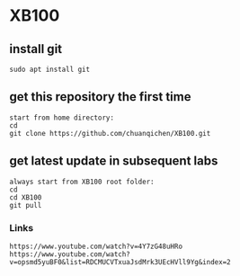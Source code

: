 # XB100

## install git
```
sudo apt install git
```

## get this repository the first time
```
start from home directory: 
cd 
git clone https://github.com/chuanqichen/XB100.git
```

## get latest update in subsequent labs 
```
always start from XB100 root folder: 
cd
cd XB100
git pull
```

### Links
```
https://www.youtube.com/watch?v=4Y7zG48uHRo
https://www.youtube.com/watch?v=opsmd5yuBF0&list=RDCMUCVTxuaJsdMrk3UEcHVll9Yg&index=2
```

